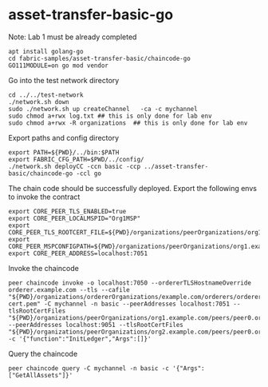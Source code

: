 # asset-transfer-basic-go

Note: Lab 1 must be already completed
```
apt install golang-go
cd fabric-samples/asset-transfer-basic/chaincode-go
GO111MODULE=on go mod vendor
```
Go into the test network directory
```
cd ../../test-network
./network.sh down  
sudo ./network.sh up createChannel   -ca -c mychannel
sudo chmod a+rwx log.txt ## this is only done for lab env
sudo chmod a+rwx -R organizations  ## this is only done for lab env
```
Export paths and config directory
```
export PATH=${PWD}/../bin:$PATH
export FABRIC_CFG_PATH=$PWD/../config/
./network.sh deployCC -ccn basic -ccp ../asset-transfer-basic/chaincode-go -ccl go
```
The chain code should be successfully deployed.
Export the following envs to invoke the contract
```
export CORE_PEER_TLS_ENABLED=true
export CORE_PEER_LOCALMSPID="Org1MSP"
export CORE_PEER_TLS_ROOTCERT_FILE=${PWD}/organizations/peerOrganizations/org1.example.com/peers/peer0.org1.example.com/tls/ca.crt
export CORE_PEER_MSPCONFIGPATH=${PWD}/organizations/peerOrganizations/org1.example.com/users/Admin@org1.example.com/msp
export CORE_PEER_ADDRESS=localhost:7051
```
Invoke the chaincode
```
peer chaincode invoke -o localhost:7050 --ordererTLSHostnameOverride orderer.example.com --tls --cafile "${PWD}/organizations/ordererOrganizations/example.com/orderers/orderer.example.com/msp/tlscacerts/tlsca.example.com-cert.pem" -C mychannel -n basic --peerAddresses localhost:7051 --tlsRootCertFiles "${PWD}/organizations/peerOrganizations/org1.example.com/peers/peer0.org1.example.com/tls/ca.crt" --peerAddresses localhost:9051 --tlsRootCertFiles "${PWD}/organizations/peerOrganizations/org2.example.com/peers/peer0.org2.example.com/tls/ca.crt" -c '{"function":"InitLedger","Args":[]}'
```
Query the chaincode
```
peer chaincode query -C mychannel -n basic -c '{"Args":["GetAllAssets"]}'
```



